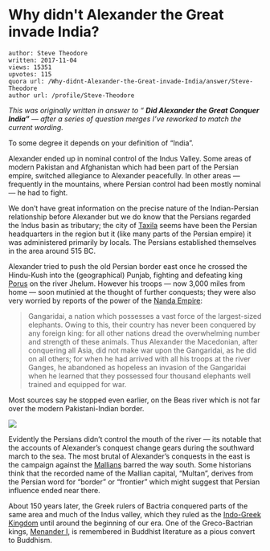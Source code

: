 # Why didn't Alexander the Great invade India?

	author: Steve Theodore
	written: 2017-11-04
	views: 15351
	upvotes: 115
	quora url: /Why-didnt-Alexander-the-Great-invade-India/answer/Steve-Theodore
	author url: /profile/Steve-Theodore


_This was originally written in answer to “_ ___Did Alexander the Great Conquer India”___ _— after a series of question merges I’ve reworked to match the current wording._ 

To some degree it depends on your definition of “India”.

Alexander ended up in nominal control of the Indus Valley. Some areas of modern Pakistan and Afghanistan which had been part of the Persian empire, switched allegiance to Alexander peacefully. In other areas — frequently in the mountains, where Persian control had been mostly nominal — he had to fight.

We don’t have great information on the precise nature of the Indian-Persian relationship before Alexander but we do know that the Persians regarded the Indus basin as tributary; the city of [Taxila](https://en.wikipedia.org/wiki/Taxila) seems have been the Persian headquarters in the region but it (like many parts of the Persian empire) it was administered primarily by locals. The Persians established themselves in the area around 515 BC.

Alexander tried to push the old Persian border east once he crossed the Hindu-Kush into the (geographical) Punjab, fighting and defeating king [Porus](https://en.wikipedia.org/wiki/Porus) on the river Jhelum. However his troops — now 3,000 miles from home — soon mutinied at the thought of further conquests; they were also very worried by reports of the power of the [Nanda Empire](https://en.wikipedia.org/wiki/Nanda_Empire):

> Gangaridai, a nation which possesses a vast force of the largest-sized elephants. Owing to this, their country has never been conquered by any foreign king: for all other nations dread the overwhelming number and strength of these animals. Thus Alexander the Macedonian, after conquering all Asia, did not make war upon the Gangaridai, as he did on all others; for when he had arrived with all his troops at the river Ganges, he abandoned as hopeless an invasion of the Gangaridai when he learned that they possessed four thousand elephants well trained and equipped for war.

Most sources say he stopped even earlier, on the Beas river which is not far over the modern Pakistani-Indian border.

![](https://qph.fs.quoracdn.net/main-qimg-2f424c14be1f2070eab462933ed2f97d)

Evidently the Persians didn’t control the mouth of the river — its notable that the accounts of Alexander’s conquest change gears during the southward march to the sea. The most brutal of Alexander’s conquests in the east is the campaign against the [Mallians](https://en.wikipedia.org/wiki/Mallian_campaign) barred the way south. Some historians think that the recorded name of the Mallian capital, “Multan”, derives from the Persian word for “border” or “frontier” which might suggest that Persian influence ended near there.

About 150 years later, the Greek rulers of Bactria conquered parts of the same area and much of the Indus valley, which they ruled as the [Indo-Greek Kingdom](https://en.wikipedia.org/wiki/Indo-Greek_Kingdom) until around the beginning of our era. One of the Greco-Bactrian kings, [Menander I,](https://en.wikipedia.org/wiki/Menander_I) is remembered in Buddhist literature as a pious convert to Buddhism.

